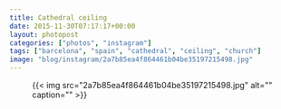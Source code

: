 ```yaml
---
title: Cathedral ceiling
date: 2015-11-30T07:17:17+00:00
layout: photopost
categories: ["photos", "instagram"]
tags: ["barcelona", "spain", "cathedral", "ceiling", "church"]
image: "blog/instagram/2a7b85ea4f864461b04be35197215498.jpg"
---
```


<figure class="photo photo--square">
  {{< img src="2a7b85ea4f864461b04be35197215498.jpg" alt="" caption="" >}}

</figure>


